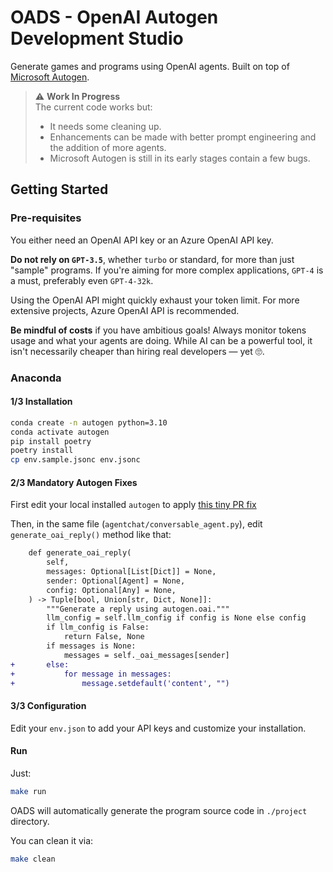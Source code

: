 # OADS - OpenAI Autogen Development Studio

Generate games and programs using OpenAI agents. Built on top of [Microsoft Autogen](https://github.com/microsoft/autogen).

> ⚠️ **Work In Progress**  
> The current code works but:
> - It needs some cleaning up.
> - Enhancements can be made with better prompt engineering and the addition of more agents.
> - Microsoft Autogen is still in its early stages contain a few bugs.

## Getting Started

### Pre-requisites

You either need an OpenAI API key or an Azure OpenAI API key.

**Do not rely on `GPT-3.5`**, whether `turbo` or standard, for more than just "sample" programs.
If you're aiming for more complex applications, `GPT-4` is a must, preferably even `GPT-4-32k`.

Using the OpenAI API might quickly exhaust your token limit.
For more extensive projects, Azure OpenAI API is recommended.

**Be mindful of costs** if you have ambitious goals! Always monitor tokens usage and what your agents are doing.
While AI can be a powerful tool, it isn't necessarily cheaper than hiring real developers — yet 🙄.

### Anaconda

#### 1/3 Installation

```sh
conda create -n autogen python=3.10
conda activate autogen
pip install poetry
poetry install
cp env.sample.jsonc env.jsonc
```
#### 2/3 Mandatory Autogen Fixes

First edit your local installed `autogen` to apply [this tiny PR fix](https://github.com/microsoft/autogen/pull/47)

Then, in the same file (`agentchat/conversable_agent.py`), edit `generate_oai_reply()` method like that:

```diff
    def generate_oai_reply(
        self,
        messages: Optional[List[Dict]] = None,
        sender: Optional[Agent] = None,
        config: Optional[Any] = None,
    ) -> Tuple[bool, Union[str, Dict, None]]:
        """Generate a reply using autogen.oai."""
        llm_config = self.llm_config if config is None else config
        if llm_config is False:
            return False, None
        if messages is None:
            messages = self._oai_messages[sender]
+       else:
+           for message in messages:
+               message.setdefault('content', "")

```

#### 3/3 Configuration

Edit your `env.json` to add your API keys and customize your installation.

#### Run

Just:

```sh
make run
```

OADS will automatically generate the program source code in `./project` directory.

You can clean it via:

```sh
make clean
```
